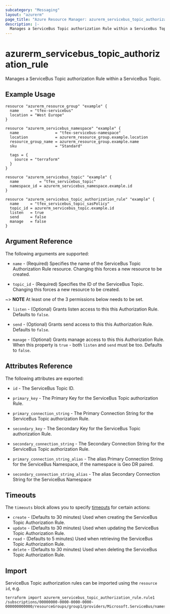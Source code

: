 ```yaml
---
subcategory: "Messaging"
layout: "azurerm"
page_title: "Azure Resource Manager: azurerm_servicebus_topic_authorization_rule"
description: |-
  Manages a ServiceBus Topic authorization Rule within a ServiceBus Topic.
---
```


# azurerm_servicebus_topic_authorization_rule

Manages a ServiceBus Topic authorization Rule within a ServiceBus Topic.

## Example Usage

```hcl
resource "azurerm_resource_group" "example" {
  name     = "tfex-servicebus"
  location = "West Europe"
}

resource "azurerm_servicebus_namespace" "example" {
  name                = "tfex-servicebus-namespace"
  location            = azurerm_resource_group.example.location
  resource_group_name = azurerm_resource_group.example.name
  sku                 = "Standard"

  tags = {
    source = "terraform"
  }
}

resource "azurerm_servicebus_topic" "example" {
  name         = "tfex_servicebus_topic"
  namespace_id = azurerm_servicebus_namespace.example.id
}

resource "azurerm_servicebus_topic_authorization_rule" "example" {
  name     = "tfex_servicebus_topic_sasPolicy"
  topic_id = azurerm_servicebus_topic.example.id
  listen   = true
  send     = false
  manage   = false
}
```

## Argument Reference

The following arguments are supported:

* `name` - (Required) Specifies the name of the ServiceBus Topic Authorization Rule resource. Changing this forces a new resource to be created.

* `topic_id` - (Required) Specifies the ID of the ServiceBus Topic. Changing this forces a new resource to be created.

~> **NOTE** At least one of the 3 permissions below needs to be set.

* `listen` - (Optional) Grants listen access to this this Authorization Rule. Defaults to `false`.

* `send` - (Optional) Grants send access to this this Authorization Rule. Defaults to `false`.

* `manage` - (Optional) Grants manage access to this this Authorization Rule. When this property is `true` - both `listen` and `send` must be too. Defaults to `false`.

## Attributes Reference

The following attributes are exported:

* `id` - The ServiceBus Topic ID.

* `primary_key` - The Primary Key for the ServiceBus Topic authorization Rule.

* `primary_connection_string` - The Primary Connection String for the ServiceBus Topic authorization Rule.

* `secondary_key` - The Secondary Key for the ServiceBus Topic authorization Rule.

* `secondary_connection_string` - The Secondary Connection String for the ServiceBus Topic authorization Rule.

* `primary_connection_string_alias` - The alias Primary Connection String for the ServiceBus Namespace, if the namespace is Geo DR paired. 

* `secondary_connection_string_alias` - The alias Secondary Connection String for the ServiceBus Namespace 

## Timeouts

The `timeouts` block allows you to specify [timeouts](https://www.terraform.io/language/resources/syntax#operation-timeouts) for certain actions:

* `create` - (Defaults to 30 minutes) Used when creating the ServiceBus Topic Authorization Rule.
* `update` - (Defaults to 30 minutes) Used when updating the ServiceBus Topic Authorization Rule.
* `read` - (Defaults to 5 minutes) Used when retrieving the ServiceBus Topic Authorization Rule.
* `delete` - (Defaults to 30 minutes) Used when deleting the ServiceBus Topic Authorization Rule.

## Import

ServiceBus Topic authorization rules can be imported using the `resource id`, e.g.

```shell
terraform import azurerm_servicebus_topic_authorization_rule.rule1 /subscriptions/00000000-0000-0000-0000-000000000000/resourceGroups/group1/providers/Microsoft.ServiceBus/namespaces/namespace1/topics/topic1/authorizationRules/rule1
```
